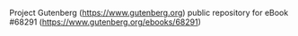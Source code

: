 Project Gutenberg (https://www.gutenberg.org) public repository for
eBook #68291 (https://www.gutenberg.org/ebooks/68291)
